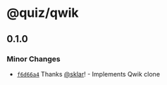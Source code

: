 # @quiz/qwik

## 0.1.0

### Minor Changes

- [`f6d66a4`](https://github.com/sklar/quiz/commit/f6d66a4f5301fe03fb9d8e60173069ccb6c8af0c) Thanks [@sklar](https://github.com/sklar)! - Implements Qwik clone
